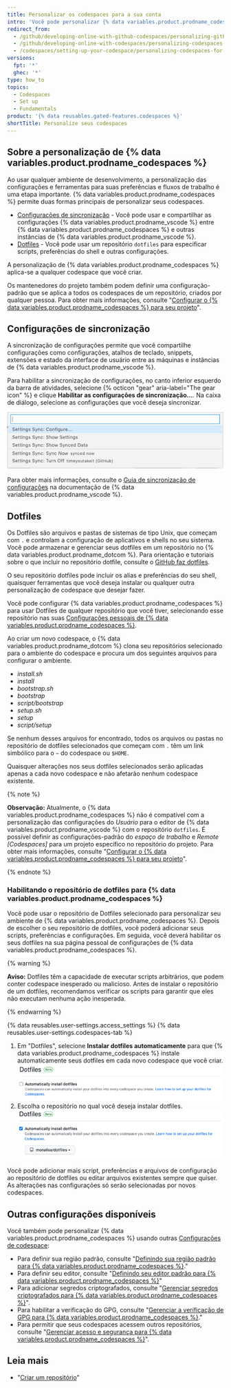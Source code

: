 ```yaml
---
title: Personalizar os codespaces para a sua conta
intro: 'Você pode personalizar {% data variables.product.prodname_codespaces %} usando um repositório `dotfiles` em {% data variables.product.product_name %} ou usando Configurações de Sincronização.'
redirect_from:
  - /github/developing-online-with-github-codespaces/personalizing-github-codespaces-for-your-account
  - /github/developing-online-with-codespaces/personalizing-codespaces-for-your-account
  - /codespaces/setting-up-your-codespace/personalizing-codespaces-for-your-account
versions:
  fpt: '*'
  ghec: '*'
type: how_to
topics:
  - Codespaces
  - Set up
  - Fundamentals
product: '{% data reusables.gated-features.codespaces %}'
shortTitle: Personalize seus codespaces
---
```



## Sobre a personalização de {% data variables.product.prodname_codespaces %}

Ao usar qualquer ambiente de desenvolvimento, a personalização das configurações e ferramentas para suas preferências e fluxos de trabalho é uma etapa importante. {% data variables.product.prodname_codespaces %} permite duas formas principais de personalizar seus codespaces.

- [Configurações de sincronização](#settings-sync) - Você pode usar e compartilhar as configurações {% data variables.product.prodname_vscode %} entre {% data variables.product.prodname_codespaces %} e outras instâncias de {% data variables.product.prodname_vscode %}.
- [Dotfiles](#dotfiles) - Você pode usar um repositório `dotfiles` para especificar scripts, preferências do shell e outras configurações.

A personalização de {% data variables.product.prodname_codespaces %} aplica-se a qualquer codespace que você criar.

Os mantenedores do projeto também podem definir uma configuração-padrão que se aplica a todos os codespaces de um repositório, criados por qualquer pessoa. Para obter mais informações, consulte "[Configurar o {% data variables.product.prodname_codespaces %} para seu projeto](/github/developing-online-with-codespaces/configuring-codespaces-for-your-project)".

## Configurações de sincronização

A sincronização de configurações permite que você compartilhe configurações como configurações, atalhos de teclado, snippets, extensões e estado da interface de usuário entre as máquinas e instâncias de {% data variables.product.prodname_vscode %}.

Para habilitar a sincronização de configurações, no canto inferior esquerdo da barra de atividades, selecione {% octicon "gear" aria-label="The gear icon" %} e clique **Habilitar as configurações de sincronização…**. Na caixa de diálogo, selecione as configurações que você deseja sincronizar.

![Opção de configuração de sincronização no menu de gerenciamento](/assets/images/help/codespaces/codespaces-manage-settings-sync.png)

Para obter mais informações, consulte o [Guia de sincronização de configurações](https://code.visualstudio.com/docs/editor/settings-sync) na documentação de {% data variables.product.prodname_vscode %}.

## Dotfiles

Os Dotfiles são arquivos e pastas de sistemas de tipo Unix, que começam com `.` e controlam a configuração de aplicativos e shells no seu sistema. Você pode armazenar e gerenciar seus dotfiles em um repositório no {% data variables.product.prodname_dotcom %}. Para orientação e tutoriais sobre o que incluir no repositório dotfile, consulte o [GitHub faz dotfiles](https://dotfiles.github.io/).

O seu repositório dotfiles pode incluir os alias e preferências do seu shell, quaisquer ferramentas que você deseja instalar ou qualquer outra personalização de codespace que desejar fazer.

Você pode configurar {% data variables.product.prodname_codespaces %} para usar Dotfiles de qualquer repositório que você tiver, selecionando esse repositório nas suas [Configurações pessoais de {% data variables.product.prodname_codespaces %}](https://github.com/settings/codespaces).

Ao criar um novo codespace, o {% data variables.product.prodname_dotcom %} clona seu repositórios selecionado para o ambiente do codespace e procura um dos seguintes arquivos para configurar o ambiente.

* _install.sh_
* _install_
* _bootstrap.sh_
* _bootstrap_
* _script/bootstrap_
* _setup.sh_
* _setup_
* _script/setup_

Se nenhum desses arquivos for encontrado, todos os arquivos ou pastas no repositório de dotfiles selecionados que começam com `.` têm um link simbólico para o `~` do codespace ou `$HOME`.

Quaisquer alterações nos seus dotfiles selecionados serão aplicadas apenas a cada novo codespace e não afetarão nenhum codespace existente.

{% note %}

**Observação:** Atualmente, o {% data variables.product.prodname_codespaces %} não é compatível com a personalização das configurações do _Usuário_ para o editor de {% data variables.product.prodname_vscode %} com o repositório `dotfiles`. É possível definir as configurações-padrão do _espaço de trabalho_ e _Remote [Codespaces]_ para um projeto específico no repositório do projeto. Para obter mais informações, consulte "[Configurar o {% data variables.product.prodname_codespaces %} para seu projeto](/github/developing-online-with-codespaces/configuring-codespaces-for-your-project#creating-a-custom-codespace-configuration)".

{% endnote %}

### Habilitando o repositório de dotfiles para {% data variables.product.prodname_codespaces %}

Você pode usar o repositório de Dotfiles selecionado para personalizar seu ambiente de {% data variables.product.prodname_codespaces %}. Depois de escolher o seu repositório de dotfiles, você poderá adicionar seus scripts, preferências e configurações. Em seguida, você deverá habilitar os seus dotfiles na sua página pessoal de configurações de {% data variables.product.prodname_codespaces %}.

{% warning %}

**Aviso:** Dotfiles têm a capacidade de executar scripts arbitrários, que podem conter codespace inesperado ou malicioso. Antes de instalar o repositório de um dotfiles, recomendamos verificar os scripts para garantir que eles não executam nenhuma ação inesperada.

{% endwarning %}

{% data reusables.user-settings.access_settings %}
{% data reusables.user-settings.codespaces-tab %}
1. Em "Dotfiles", selecione **Instalar dotfiles automaticamente** para que {% data variables.product.prodname_codespaces %} instale automaticamente seus dotfiles em cada novo codespace que você criar. ![Instalando dotfiles](/assets/images/help/codespaces/install-custom-dotfiles.png)
2. Escolha o repositório no qual você deseja instalar dotfiles. ![Selecionando um repositório de dotfiles](/assets/images/help/codespaces/select-dotfiles-repo.png)

Você pode adicionar mais script, preferências e arquivos de configuração ao repositório de dotfiles ou editar arquivos existentes sempre que quiser. As alterações nas configurações só serão selecionadas por novos codespaces.

## Outras configurações disponíveis

Você também pode personalizar {% data variables.product.prodname_codespaces %} usando outras [Configurações de codespace](https://github.com/settings/codespaces):

- Para definir sua região padrão, consulte "[Definindo sua região padrão para {% data variables.product.prodname_codespaces %}](/codespaces/managing-your-codespaces/setting-your-default-region-for-codespaces)."
- Para definir seu editor, consulte "[Definindo seu editor padrão para {% data variables.product.prodname_codespaces %}](/codespaces/managing-your-codespaces/setting-your-default-editor-for-codespaces)"
- Para adicionar segredos criptografados, consulte "[Gerenciar segredos criptografados para {% data variables.product.prodname_codespaces %}](/github/developing-online-with-codespaces/managing-encrypted-secrets-for-codespaces)".
- Para habilitar a verificação do GPG, consulte "[Gerenciar a verificação de GPG para {% data variables.product.prodname_codespaces %}](/github/developing-online-with-codespaces/managing-gpg-verification-for-codespaces)."
- Para permitir que seus codespaces acessem outros repositórios, consulte "[Gerenciar acesso e segurança para {% data variables.product.prodname_codespaces %}](/github/developing-online-with-codespaces/managing-access-and-security-for-codespaces)".

## Leia mais

* "[Criar um repositório](/github/creating-cloning-and-archiving-repositories/creating-a-new-repository)"
